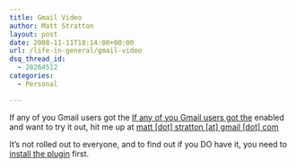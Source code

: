 ```yaml
---
title: Gmail Video
author: Matt Stratton
layout: post
date: 2008-11-11T18:14:00+00:00
url: /life-in-general/gmail-video
dsq_thread_id:
  - 28264512
categories:
  - Personal

---
```

If any of you Gmail users got the [If any of you Gmail users got the][1] enabled and want to try it out, hit me up at [matt [dot] stratton [at] gmail [dot] com][2]

It&#8217;s not rolled out to everyone, and to find out if you DO&nbsp;have it, you need to [install the plugin][3] first.

 [1]: http://lifehacker.com/5083481/google-launches-voice-and-video-chat-inside-gmail
 [2]: javascript:DeCryptX('2o3d3w3w0.3v3w0r2c2v3w3r3q2B3j3p1b2k2n1/0c0o2o')
 [3]: http://mail.google.com/videochat